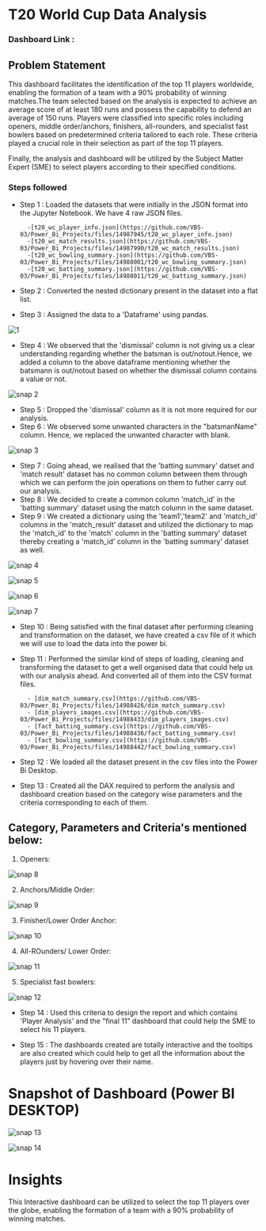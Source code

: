 # T20 World Cup Data Analysis

### Dashboard Link :

## Problem Statement


This dashboard facilitates the identification of the top 11 players worldwide, enabling the formation of a team with a 90% probability of winning matches.The team selected based on the analysis is expected to achieve an average score of at least 180 runs and possess the capability to defend an average of 150 runs.
Players were classified into specific roles including openers, middle order/anchors, finishers, all-rounders, and specialist fast bowlers based on predetermined criteria tailored to each role. These criteria played a crucial role in their selection as part of the top 11 players.

Finally, the analysis and dashboard will be utilized by the Subject Matter Expert (SME) to select players according to their specified conditions.

### Steps followed 

- Step 1 : Loaded the datasets that were initially in the JSON format into the Jupyter Notebook. We have 4 raw JSON files.
        
        -[t20_wc_player_info.json](https://github.com/VBS-03/Power_Bi_Projects/files/14987945/t20_wc_player_info.json)
        -[t20_wc_match_results.json](https://github.com/VBS-03/Power_Bi_Projects/files/14987990/t20_wc_match_results.json)
        -[t20_wc_bowling_summary.json](https://github.com/VBS-03/Power_Bi_Projects/files/14988001/t20_wc_bowling_summary.json)
        -[t20_wc_batting_summary.json](https://github.com/VBS-03/Power_Bi_Projects/files/14988011/t20_wc_batting_summary.json)

- Step 2 : Converted the nested dictionary present in the dataset into a flat list.
- Step 3 : Assigned the data to a 'Dataframe' using pandas.

![1](https://github.com/VBS-03/T20-Cricket-World-Cup-Analysis/assets/162421729/cf218aff-b588-407d-8a07-ea7b903b7048)

- Step 4 : We observed that the 'dismissal' column is not giving us a clear understanding regarding whether the batsman is out/notout.Hence, we added a column to the above dataframe mentioning whether the batsmann is out/notout based on whether the dismissal column contains a value or not.

![snap 2](https://github.com/VBS-03/T20-Cricket-World-Cup-Analysis/assets/162421729/2e02d38b-8e05-49b1-bd5f-a299d5526dc1)

- Step 5 : Dropped the 'dismissal' column as it is not more required for our analysis. 
- Step 6 : We observed some unwanted characters in the "batsmanName" column. Hence, we replaced the unwanted character with blank.

![snap 3](https://github.com/VBS-03/T20-Cricket-World-Cup-Analysis/assets/162421729/a93b941d-f63c-445a-a7d2-8826cdf23c46)
- Step 7 : Going ahead, we realised that the 'batting summary' datset and 'match result' dataset has no common column between them through which we can perform the join operations on them to futher carry out our analysis. 
- Step 8 : We decided to create a common column 'match_id' in the 'batting summary' dataset using the match column in the same dataset.
- Step 9 : We created a dictionary using the 'team1','team2' and 'match_id' columns in the 'match_result' dataset and utilized the dictionary to map the 'match_id' to the 'match' column in the 'batting summary' dataset thereby creating a 'match_id' column in the 'batting summary' dataset as well.

![snap 4](https://github.com/VBS-03/T20-Cricket-World-Cup-Analysis/assets/162421729/3ba8643e-8b2e-4602-bb89-1c0a4fecf8a7)

![snap 5](https://github.com/VBS-03/T20-Cricket-World-Cup-Analysis/assets/162421729/cce45331-abc0-4544-b0ea-419e344c9af3)

![snap 6](https://github.com/VBS-03/T20-Cricket-World-Cup-Analysis/assets/162421729/00925d32-c6bf-4ed7-becd-3321e9d0978c)

![snap 7](https://github.com/VBS-03/T20-Cricket-World-Cup-Analysis/assets/162421729/22e2a959-4330-4e08-81e2-6f71bcb0b3b9)

- Step 10 : Being satisfied with the final dataset after performing cleaning and transformation on the dataset, we have created a csv file of it which we will use to load the data into the power bi. 
- Step 11 : Performed the similar kind of steps of loading, cleaning and transforming the dataset to get a well organised data that could help us with our analysis ahead. And converted all of them into the CSV format files.

        - [dim_match_summary.csv](https://github.com/VBS-03/Power_Bi_Projects/files/14988426/dim_match_summary.csv)
        - [dim_players_images.csv](https://github.com/VBS-03/Power_Bi_Projects/files/14988433/dim_players_images.csv)
        - [fact_batting_summary.csv](https://github.com/VBS-03/Power_Bi_Projects/files/14988436/fact_batting_summary.csv)
        - [fact_bowling_summary.csv](https://github.com/VBS-03/Power_Bi_Projects/files/14988442/fact_bowling_summary.csv)

- Step 12 : We loaded all the dataset present in the csv files into the Power Bi Desktop.

- Step 13 : Created all the DAX required to perform the analysis and dashboard creation based on the category wise parameters and the criteria corresponding to each of them.

## Category, Parameters and Criteria's mentioned below:

1. Openers:

![snap 8](https://github.com/VBS-03/T20-Cricket-World-Cup-Analysis/assets/162421729/06220db9-58d2-41a5-8f1f-8d1ca5280203)

2. Anchors/Middle Order:

![snap 9](https://github.com/VBS-03/T20-Cricket-World-Cup-Analysis/assets/162421729/2dc89aa0-466f-49fb-b961-e58219ac1ffb)

3. Finisher/Lower Order Anchor:

![snap 10](https://github.com/VBS-03/T20-Cricket-World-Cup-Analysis/assets/162421729/4c2a294e-a9f4-44e8-b990-5527bd2ee479)

4. All-ROunders/ Lower Order:

![snap 11](https://github.com/VBS-03/T20-Cricket-World-Cup-Analysis/assets/162421729/bffd32c3-97ce-4b78-9e51-5a095a5f6c36)

5. Specialist fast bowlers:

![snap 12](https://github.com/VBS-03/T20-Cricket-World-Cup-Analysis/assets/162421729/389cefaa-6923-4727-bc13-ec92c57b530e)

- Step 14 : Used this criteria to design the report and which contains 'Player Analysis' and the "final 11" dashboard that could help the SME to select his 11 players.

- Step 15 : The dashboards created are totally interactive and the tooltips are also created which could help to get all the information about the players just by hovering over their name.

# Snapshot of Dashboard (Power BI DESKTOP)

![snap 13](https://github.com/VBS-03/T20-Cricket-World-Cup-Analysis/assets/162421729/f78c579d-ee0a-40ef-b6a3-6184da0fed56)

 
![snap 14](https://github.com/VBS-03/T20-Cricket-World-Cup-Analysis/assets/162421729/db7e2e24-4358-4fbb-b38b-a90e0cb38026)

# Insights

This Interactive dashboard can be utilized to select the top 11 players over the globe, enabling the formation of a team with a 90% probability of winning matches.
